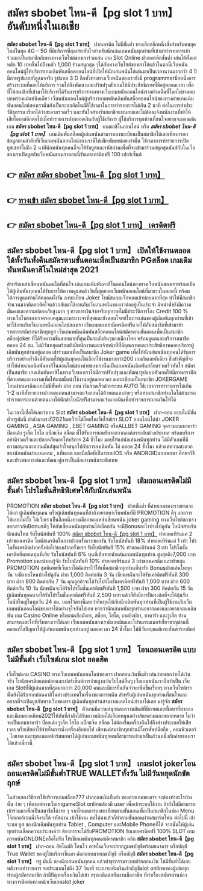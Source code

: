 # สมัคร sbobet ไหน-ดี【pg slot 1 บาท】   อันดับหนึ่งในเอเชีย 

**สมัคร sbobet ไหน-ดี【pg slot 1 บาท】** ฝากเครดิต ไม่มีขั้นต่ำ  ทางเลือกอีกหนึ่งสิ่งสำหรับคนยุคใหม่ในยุค 4G – 5G ที่มีบริการที่สุดประทับใจสำหรับนักเล่นเกมพนันทุกท่านที่เข้ามาทำรายการเข้าร่วมมาเป็นสมาชิกกับทางทางเว็บไซต์ของเราร่วมเล่น เกม Slot Online ฝากเครดิตขั้นต่ำ เล่นได้ตั้งแต่ หลัก 10 บาทขึ้นไปถึงหลัก 1,000 ร่วมสนุกสุด ๆได้กับทางเว็บไซต์ของเราได้แล้วในตอนี้เว็บพนันออนไลน์ผู้ให้บริการเกมเดิมพันสล็อตออนไลน์ที่เปิดให้นักเล่นพนันได้เล่นมาเป็นเวลานานมากกว่า 4 ปี มีภาพรูปแบบที่ดูสมจจริง รูปแบบ 3 D
อีกทั้งทางทางเว็บพนันของเรายังมี  programmerมือหนึ่งการสร้างระบบที่คอยให้บริการ  รวมไปถึงพัฒนาและปรับปรุงตัวเกมให้มีประสิทธิภาพที่ดีอยู่ตลอดเวลา เพื่อที่ให้สมาชิกที่เข้ามาใช้บริการได้รับการบริการจากทางเว็บเกมพนันออนไลน์เราอย่างเต็มที่โดยไม่ขาดตกบกพร่องแม้แต่นิดเดียว เว็บพนันออนไลน์ผู้บริการเกมพนันเดิมพันสล็อตออนไลน์ของทางค่ายเกมเดิมพันออนไลน์ของเรานั้นยังเป็นระบบอัตโนมัติใช้เวลาในการทำรายการไม่เกิน 2 นาที ต่อในการทำประวัติธุกรรม เรียกได้ว่าสะดวกรวดเร็ว และทันใจสำหรับสมาชิกแน่นอนและไม่ต้องแจ้งพนักงานที่ทำให้เสียโอกาสอีกต่อไปเมื่อทำรายการฝากยอดเงินกับผู้ใช้บริการ
ผู้ใช้บริการทุกท่านที่สนใจอยากจะลองเล่นเกม **สมัคร sbobet ไหน-ดี【pg slot 1 บาท】** เกมคาสิโนออนไลน์ หรือ ***สมัคร sbobet ไหน-ดี【pg slot 1 บาท】*** เกมเดิมพันสล็อตผู้เล่นพนันสามารถลงทะเบียนเป็นสมาชิกได้เลยเพียงกรอกข้อมูลตามลำดับที่เว็บเกมพนันออนไลน์ของเรามีให้เพียงนิดหน่อยเท่านั้น ใช้เวลาการทำรายการเปิดยูสเซอร์ไม่ถึง 2 นาทีนักพนันทุกคนก็จะได้รับยูสและรหัสผ่านเพื่อที่จะเข้ามาร่วมสนุกสุดมันส์กับในเว็บของเราเปิดยูสกับเว็บพนันของเราตอนนี้รับเลยเครดิตฟรี 100 เปอร์เซ็นต์

## 👉 [สมัคร สมัคร sbobet ไหน-ดี【pg slot 1 บาท】](https://archa888.com/)
## 👉 [ทางเข้า สมัคร sbobet ไหน-ดี【pg slot 1 บาท】](https://archa888.com/)
## 👉 [สมัคร sbobet ไหน-ดี【pg slot 1 บาท】 เครดิตฟรี](https://archa888.com/)

## สมัคร sbobet ไหน-ดี【pg slot 1 บาท】 เปิดให้ใช้งานตลอด ได้ทั้งวันทั้งคืนสมัครตามขั้นตอนเพื่อเป็นสมาชิก PGสล็อต เกมเดิมพันพนันคาสิโนใหม่ล่าสุด 2021

สำหรับเหล่าเซียนพนันคนใดที่สนใจ เล่นเกมเดิมพันคาสิโนออนไลน์ของทางเว็บพนันของเราพร้อมเปิดให้ผู้เดิมพันทุกคนได้รับการให้ความดูแลแล้ววันนี้สุดยอดเว็บพนันออนไลน์ที่มาแรงในตอนนี้ พร้อมให้การดูแลท่านได้ตลอดทั้งวัน ลงทะเบียน Joker โบนัสและแจ็กพอตเข้าบ่อยมากที่สุด ทำให้มีสมาชิกจำนวนมากติดอกติดใจแล้วกลับมาใช้งานกับเว็บเกมพนันของเราต่ออยู่เป็นประจำ มิหนำซ้ำยังมีความมั่นคงและความปลอดภัยสูงมาก ๆ ทางการเงินจ่ายจริงทุกบาทไม่มีประวัติการโกง Credit 100 % ทางเว็บไซต์ของเราครอบคลุมและครบวงจรที่สุดและยังตอบโจทย์ในการเล่นของผู้เดิมพันทุกท่านที่เข้ามาใช้งานกับเว็บเกมพนันออนไลน์ของเรา
เว็บเกมของเรามีเครดิตฟรีแจกให้กับสมาชิกที่เข้ามาทำรายการสมัครสมาชิกทุกยูส เว็บเกมพนันเดิมพันสล็อตออนไลน์สมัครตามขั้นตอนเพื่อเป็นสมาชิก สล็อตjoker ที่ได้รับความชื่นชอบมากที่สุดเป็นระดับต้นๆของเมืองไทย พร้อมดูแลและบริการสมาชิกตลอด 24 ชม. ไม่มีวันหยุดพร้อมยังมีพนักงานและเจ้าหน้าที่ที่มีคุณภาพและประสิทธิภาพคอยบริการผู้เดิมพันทุกท่านอยู่ตลอด เข้าร่วมมาเพื่อเป็นสมาชิก Joker game เพื่อให้นักเล่นพนันทุกคนได้รับการบริการอย่างทั่วถึงมีตัวเกมให้ผู้เล่นทุกคนได้เลือกใช้งานมากกว่า200 เกมกันเลยทีเดียว
สิ่งสำคัญที่จะทำให้ค่ายเกมเดิมพันคาสิโนออนไลน์ของค่ายของเรานั้นเป็นเกมพนันเดิมพันสล็อตรวดเร็วทันใจ สมัครเป็นสมาชิก  เกมเดิมพันคาสิโนทางเว็บของเราได้มีการปรับปรุงและพัฒนารูปแบบตัวเกมให้มีภาพกราฟิกที่สวยสดและงดงามเพื่อให้เกมนั้นน่าใช้งานอยู่ตลอดเวลา ลงทะเบียนเป็นสมาชิก JOKERGAME โอนฝากเครดิตแบบไม่มีขั้นต่ำ ฝาก ถอน เงินรวดเร็วด้วยระบบ AUTO ใช้เวลาการทำรายการไม่เกิน 1-2 นาทีทั้งรายการฝากและถอนสามารถแจ้งถอนได้ด้วยตนเองง่ายๆ หรือหากสมาชิกท่านใดไม่สามารถทำรายการถอนด้วยตนเองได้นักล่าโบนัสฟรีสามารถแจ้งแอดมินเพื่อทำรายการถอนเงินให้ได้

ในเวลานี้เชื่อได้เลยว่าเกม Slot **สมัคร sbobet ไหน-ดี【pg slot 1 บาท】** ฝาก-ถอน แบบไม่มีขั้นต่ำทรูมันนี่ กำลังมาแรงปี2021เลยก็ว่าได้โดยในเว็บไซต์เรา SLOT ออนไลน์ได้นำ JOKER GAMING , ASIA GAMING , EBET GAMING หรือALLBET GAMING จุดรวมเกมบาคาร่า ป๊อกเด้ง รูเล็ต ไฮโล แบ็กแจ๊ค สล็อต ที่ได้รับการยอมรับจากจากองค์กรระดับต่างประเทศ พร้อมบริการอย่าดีรวดเร็วและปลอดภัยคอยให้บริการ 24 ชั่วโมง มอบให้แก่นักเล่นพนันทุกท่าน ได้มีตัวเกมที่มีความสนุกและความมันส์สุดเร้าใจสนุกไปกับการลงเดิมพัน ได้ ตลอด 24 ชั่วโมง แล้วแต่ความสะดวกของนักพนันผ่านบนคอม , แท็บเลต และมือถือที่เป็นระบบIOS หรือ ANDROIDแบบพกพา ศึกษาวิธีและประสบการณ์และพัฒนาสู่การเป็นนักแทงพนันระดับเทพ

## สมัคร sbobet ไหน-ดี【pg slot 1 บาท】 เติมถอนเครดิตไม่มีขั้นต่ำ โปรโมชั่นสิทธิพิเศษให้กับนักเล่นพนัน

 PROMOTION  **สมัคร sbobet ไหน-ดี【pg slot 1 บาท】** ฝากขั้นต่ำ ที่ค่ายเกมของเราอยากจะให้แก่  ผู้เดิมพันทุกคน หรือผู้เดิมพันทุกคนที่กำลังอยากหาเว็บพนันที่มี  PROMOTION ดีๆ และการให้แบบไม่กั๊ก ให้เว็บเราเป็นอีกหนึ่งทางเลือกของเหล่าเซียนพนัน joker gaming ทางเว็บไซต์ของเรา ขอกล่าวกับBonusดีๆ ให้กับเซียนพนันทุกท่านได้เลือกกัน จะมีBonusอะไรบ้างไปดูกัน
โบนัสสำหรับนักเล่นใหม่ รับโบนัสทันที 100% [สมัคร sbobet ไหน-ดี【pg slot 1 บาท】](https://archa888.com/) ทำยอดเทิร์นแค่ 2 เท่าของเครดิต
โบนัสเครดิตในการฝากครั้งแรกของวัน รับโบนัสทันที 18% ทำยอดเทิร์นแค่ 1 เท่า
โปรโมชั่นเครดิตฝากครั้งต่อไปของฝากครั้งแรก รับโบนัสทันที 15% ทำยอดเทิร์นแค่ 3 เท่า
โปรโมชั่นเครดิตคืนยอดทุนที่เสีย รับโบนัสทันที 6% ทุนที่เสียจากนักเล่นเกมพนันทุกท่าน สูงสุดถึง7,000 บาท
 Promotion แนะนำคนรู้จัก รับโบนัสทันที 10% ทำยอดเทิร์นแค่ 3 เท่าของเครดิต
และท้ายสุด PROMOTION สุดพิเศษที่เว็บเราได้คัดสรรไว้ให้เพื่อสมาชิกทุกท่านที่น่ารัก Bonusฝากเล่นในทุกวัน จะมีแบบไหนบ้างไปดูกัน
ฝาก 1,000 ติดต่อกัน 3 วัน เซียนพนันจะได้รับเครดิตฟรีทันที 300 บาท
ฝาก 800 ติดต่อกัน 7 วัน คุณลูกค้าจะได้รับโปรโมชั่นเครดิตฟรีทันที 1,000 บาท
ฝาก 600 ติดต่อกัน 10 วัน นักพนันจะได้รับโปรโมชั่นเครดิตฟรีทันที 1,500 บาท
ฝาก 300 ติดต่อกัน 15 วัน ผู้เดิมพันทุกคนจะได้รับโปรโมชั่นเครดิตฟรีทันที 2,500 บาท
แล้วก็ยังมีการปั่นวงล้อที่จะได้ลุ้นรับโบนัสใหญ่ในทุกวัน 24 ชม. บอกไว้ตรงนี้เลยว่าคืนทุนให้กับนักเดิมพันทุกท่านที่เป็นผู้ใช้งานกับเว็บเกมพนันออนไลน์ของเราได้อย่างจุใจกันไปเลย หากว่านักเล่นพนันทุกท่านอยากลองและอยากจะลงเดิมพัน เกม  Casino Online หรือเกมเสือมังกร, สล็อต, ไฮโล, เกมยิงปลา, บาคาร่า และรูเล็ต ท่านสามารถแตะไปที่เว็บของเราได้เลย เว็บเกมพนันของเรามีแอดมินและโปรแกรมเมอร์เชี่ยวชาญด้านนี้คอยแก้ไขปัญหาให้ผู้เล่นเกมพนันทุกท่านอยู่ ตลอดเวลา 24 ชั่วโมง ไม่มีวันหยุดแม้กระทั่งเสาร์อาทิตย์

## สมัคร sbobet ไหน-ดี【pg slot 1 บาท】 โอนถอนเครดิต แบบไม่มีขั้นต่ำ  เว็บไซต์เกม slot ยอดฮิต

เว็บไซต์เกม CASINO ทางเว็บเกมพนันออนไลน์ของเรา ฝากถอนเงินขั้นต่ำ เล่นง่ายแตกง่ายได้เงินจริง โบนัสเครดิตแตกบ่อยและเปอร์เซ็นต์การจ่ายสูงกว่าเว็บไซต์อื่นๆ เว็บเกมพนันเราถือว่าเป็น เว็บเกม Slotที่มีผู้เล่นมากที่สุดมากกว่า 20,000 คนและมีการยืนยันว่าจะเพิ่มขึ้นเรื่อยๆ ทางเว็บไซต์เรานั้นยังได้รับจากบ่อนคาสิโนต่างประเทศในเรื่องของการพนัน สำหรับผู้เล่นพนันทุกท่านที่สนใจและอยากที่จะเปิดยูสกับทางเว็บของเรา ผู้เดิมพันทุกท่านสามารถแอดไลน์เข้ามาได้เลย
	มารู้จัก **สมัคร sbobet ไหน-ดี【pg slot 1 บาท】** ตัวเกมมีความสนุกและความมันส์ที่มีภาพและเนื้อหาที่น่าลอง และมีเกมยอดนิยม2021ให้กับที่กำลังได้รับความนิยมได้เลือกหมุนอย่างล้นหลามและหลากหลาย  ไม่ว่าจะเป็นเกมบาคาร่า ป๊อกเด้ง รูเล็ต ไฮโล แบ็กแจ๊ค สล็อต ไม่ต้องขึ้นเครื่องบินไปถึงต่างประเทศให้เสียเวลา หรือเสียค่าใช้จ่ายในการนั่งเครื่องอีกต่อไป เพียงแค่สมาชิกทุกท่านมีโทรศัพท์มือถือ , คอมพิวเตอร์ , ไอแพด และทุกแพลตฟอร์มพกพาได้ผู้เล่นเกมพนันทุกคนก็สามารถเข้ามาเป็นส่วนหนึ่งกับค่ายของเราได้แล้วเดี๋ยวนี้

## สมัคร sbobet ไหน-ดี【pg slot 1 บาท】 เกมslot jokerโอนถอนเครดิตไม่มีขั้นต่ำTRUE WALLETทั้งวัน ไม่มีวันหยุดนักขัตฤกษ์

ในส่วนของวิธีการใช้บริการเกมสล็อต777 ฝากถอนเงินขั้นต่ำ ของค่ายเกมของเรา จะต้องทำอะไรบ้างนั้น ง่าย ๆ เพียงแค่ทางเว็บเราgameSlot onlineต้องมี user เพื่อเข้าระบบใช้งาน ถ้ายังไม่มีสามารถเข้าร่วมมาเพื่อเป็นสมาชิกได้ง่าย ๆ จากโหมดการลงทะเบียนตามขั้นตอนเพื่อเป็นสมาชิกในช่อง Menu โจ๊กเกอร์เกมมิ่งจึงจะได้ รหัสผ่าน เข้าใช้งาน พอได้มาแล้วก็ทำตามขั้นตอนผ่านสมาร์ทโฟน ต่อไปนี้
เข้าระบบ ยูส  ของนักเดิมพันทุกท่าน Tablet , Computer และMobile Phoneก็ได้
จากนั้นให้ผู้เล่นทุกท่านเลือกความประสงค์ว่า ต้องการจะได้รับPROMOTION รับเลยเครดิตฟรี 100% SLOT เกมการพนันONLONEหรือไม่รับ
ให้เซียนพนันทุกคนสมัครสมาชิก คลิก **สมัคร sbobet ไหน-ดี【pg slot 1 บาท】** ฝาก-ถอน อัตโนมัติ โอนไว ภาพในเว็บจะปรากฏเลขบัญชีพร้อมธนาคาร หรือบัญชี True Wallet ของผู้ให้บริการขึ้นมา
คัดลอกหมายเลขบัญชี หรือบัญชี **สมัคร sbobet ไหน-ดี【pg slot 1 บาท】** ทรู มันนี่ ของนักเล่นพนันทุกคน แล้วทำธุรกรรมระบบฝากถอนเงิน ไม่มีขั้นต่ำได้เลย
หลังจากทำรายการ รอประมาณไม่ถึง 37 วินาที ระบบจะเติมเงินเข้าบัญชีslot onlineของผู้เล่นทุกท่านผู้สมัครสมาชิก
ถ้ามีปัญหาเรื่องเงินไม่เข้า กรุณาติดต่อทีมงานมืออาชีพ ที่ทำเรื่องสมัครผ่านช่องทางการติดต่อทางหน้าเว็บเกมslot joker


